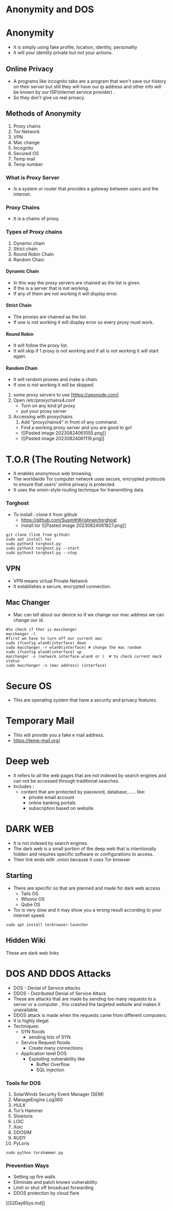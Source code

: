 # Anonymity and DOS
# Anonymity
- It is simply using fake profile, location, identity, personality
- It will your identity private but not your actions.
## Online Privacy
- A programs like incognito tabs are a program that won't save our history on their server but still they will have our ip address and other info will be known by our ISP(internet service provider) .
- So they don't give us real privacy.
## Methods of Anonymity
1. Proxy chains
2. Tor Network
3. VPN
4. Mac change
5. Incognito
6. Secured OS
7. Temp mail
8. Temp number
### What is Proxy Server
- Is a system or router that provides a gateway between users and the internet.
### Proxy Chains
- It is a chains of proxy.
### Types of Proxy chains
1. Dynamic chain
2. Strict chain
3. Round Robin Chain
4. Random Chain
#### Dynamic Chain
- In this way the proxy servers are chained as the list is given.
- If the is a server that is not working.
- If any of them are not working it will display error.
#### Strict Chain
- The proxies are chained as the list .
- If one is not working it will display error so every proxy must work.
#### Round Robin
- It will follow the proxy list.
- It will skip if 1 proxy is not working and if all is not working it will start again.
#### Random Chain
- It will random proxies and make a chain.
- If one is not working it will be skipped.

1. some proxy servers to use
[https://geonode.com]
2. Open /etc/proxychains4.conf
	- Turn on any kind pf proxy
	- put your proxy server
3. Accessing with proxychains
	1. Add “proxychains4” in front of any command.
	-  Find a working proxy server and you are good to go!
	- ![[Pasted image 20230824061055.png]]
	- ![[Pasted image 20230824061119.png]]
# T.O.R (The Routing Network)
- It enables anonymous web browsing.
-  The worldwide Tor computer network uses secure, encrypted protocols to ensure that users' online privacy is protected.
- It uses the onion-style routing technique for transmitting data.
### Torghost
- To install : clone it from github
	- https://github.com/SusmithKrishnan/torghost
	- install tor
![[Pasted image 20230824061827.png]]
```shell
git clone (link from github)
sudo aot install tor
sudo python3 torghost.py
sudo python3 torghost.py --start
sudo python3 torghost.py --stop
```
## VPN
- VPN means virtual Private Network
- It establishes a secure, encrypted connection.
## Mac Changer
- Mac can tell about our device so if we change our mac address we can change our id.
```shell
#to check if ther is macchenger
macchanger -l
#first we have to turn off our current mac
sudo ifconfig wlan0(interface) down
sudo macchanger -r wlan0(interface) # change the mac random  
sudo ifconfig wlan0(interface) up
macchanger -s (network interface wlan0 or )  # to check current mack status
sudo macchanger -n (mac address) (interface)

```
# Secure OS
- This are operating system that have a security and privacy features.
# Temporary Mail
- This will provide you a fake e mail address. 
- https://temp-mail.org/
# Deep web
- It refers to all the web pages that are not indexed by search engines and can not be accessed through traditional searches.
- Includes :
	- content that are protected by password, database,...... like:
		- private email account
		- online banking portals
		- subscription based on website
# DARK WEB
- It is not indexed by search engines.
- The dark web is a small portion of the deep web that is intentionally hidden and requires specific software or configurations to access.
- Their link ends with .onion because it uses Tor browser
## Starting
- There are specific os that are planned and made for dark web access
	- Tails OS
	- Whonix OS
	- Qube OS
- Tor is very slow and it may show you a wrong result according to your internet speed.
```shell
sudo apt install torbrowser-launcher
```
## Hidden Wiki
These are dark web links
# DOS AND DDOS Attacks
- DOS - Denial of Service attacks
- DDOS - Distributed Denial of Service Attack
- These are attacks that are made by sending too many requests to a server or a computer , this crashed the targeted website and makes it unavailable.
- DDOS attack is made when the requests came from different computers.
- It is highly illegal.
- Techniques:
	- SYN floods
		- sending lots of SYN
	- Service Request floods
		- Create many connections
	- Application level DOS
		- Exploiting vulnerability like
			- Buffer Overflow
			- SQL injection 
### Tools for DOS
1. SolarWinds Security Event Manager (SEM)
2. ManageEngine Log360
3. HULK
4. Tor’s Hammer
5. Slowloris
6. LOIC
7. Xoic
8. DDOSIM
9. RUDY
10. PyLoris
```shell
sudo python torshammer.py

```
### Prevention Ways
- Setting up fire walls
- Eliminate and patch known vulnerability
- Limit or shut off broadcast forwarding 
- DDOS  protection by cloud flare 

[[S2Day8Sys.md]]
